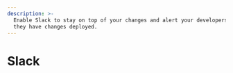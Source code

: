 ```yaml
---
description: >-
  Enable Slack to stay on top of your changes and alert your developers when
  they have changes deployed.
---
```


# Slack

